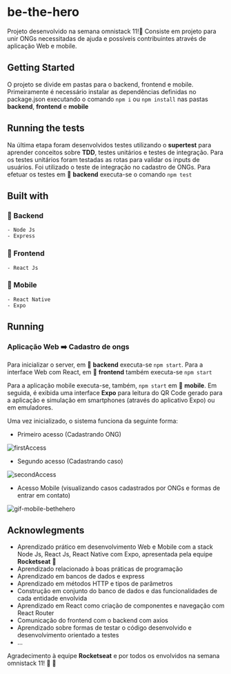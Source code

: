 # be-the-hero
Projeto desenvolvido na semana omnistack 11!:rocket:
Consiste em projeto para unir ONGs necessitadas de ajuda e possíveis contribuintes através de aplicação Web e mobile.

## Getting Started
O projeto se divide em pastas para o backend, frontend e mobile. 
Primeiramente é necessário instalar as dependências definidas no package.json executando o comando
		`npm i` ou `npm install`
nas pastas **backend**, **frontend** e **mobile**

## Running the tests
Na última etapa foram desenvolvidos testes utilizando o **supertest** para aprender conceitos sobre **TDD**, testes unitários e testes de integração.
Para os testes unitários foram testadas as rotas para validar os inputs de usuários. Foi utilizado o teste de integração no cadastro de ONGs. 
Para efetuar os testes em :open_file_folder: **backend** executa-se o comando `npm test`
 
## Built with

### :wrench: Backend
	- Node Js
	- Express
### :art: Frontend
	- React Js
### :iphone: Mobile
	- React Native
	- Expo

## Running
### Aplicação Web :arrow_right: Cadastro de ongs
Para inicializar o server, em :open_file_folder: **backend** executa-se `npm start`. 
Para a interface Web com React, em :open_file_folder: **frontend** também executa-se `npm start`

Para a aplicação mobile executa-se, também, `npm start` em :open_file_folder: **mobile**. Em seguida, é exibida uma interface **Expo** para leitura do QR Code gerado para a aplicação e simulação em smartphones (através do aplicativo Expo) ou em emuladores. 

Uma vez inicializado, o sistema funciona da seguinte forma:

- Primeiro acesso (Cadastrando ONG)

![firstAccess](https://user-images.githubusercontent.com/55497871/79358567-be2fcb00-7f17-11ea-8e3c-540e8faf092e.gif)

- Segundo acesso (Cadastrando caso)

![secondAccess](https://user-images.githubusercontent.com/55497871/79358894-38f8e600-7f18-11ea-8bb4-c13b0325d400.gif)

- Acesso Mobile (visualizando casos cadastrados por ONGs e formas de entrar em contato)

![gif-mobile-bethehero](https://user-images.githubusercontent.com/55497871/79359031-6f366580-7f18-11ea-8b3c-61bebb98ada3.gif)

## Acknowlegments 
- Aprendizado prático em desenvolvimento Web e Mobile com a stack Node Js, React Js, React Native com Expo, apresentada pela equipe **Rocketseat** :rocket:
- Aprendizado relacionado à boas práticas de programação
- Aprendizado em bancos de dados e express
- Aprendizado em métodos HTTP e tipos de parâmetros
- Construção em conjunto do banco de dados e das funcionalidades de cada entidade envolvida
- Aprendizado em React como criação de componentes e navegação com React Router
- Comunicação do frontend com o backend com axios
- Aprendizado sobre formas de testar o código desenvolvido e desenvolvimento orientado a testes
- ...

Agradecimento à equipe **Rocketseat** e por todos os envolvidos na semana omnistack 11! :rocket: :yellow_heart:
